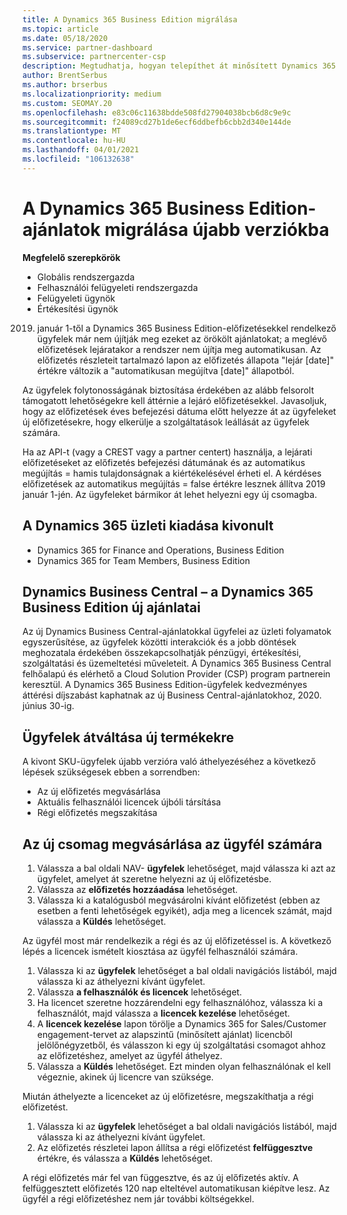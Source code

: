 ```yaml
---
title: A Dynamics 365 Business Edition migrálása
ms.topic: article
ms.date: 05/18/2020
ms.service: partner-dashboard
ms.subservice: partnercenter-csp
description: Megtudhatja, hogyan telepíthet át minősített Dynamics 365 Business Edition-ajánlatokat újabb verzióra a lejárat előtt.
author: BrentSerbus
ms.author: brserbus
ms.localizationpriority: medium
ms.custom: SEOMAY.20
ms.openlocfilehash: e83c06c11638bdde508fd27904038bcb6d8c9e9c
ms.sourcegitcommit: f24089cd27b1de6ecf6ddbefb6cbb2d340e144de
ms.translationtype: MT
ms.contentlocale: hu-HU
ms.lasthandoff: 04/01/2021
ms.locfileid: "106132638"
---
```

# <a name="migrate-dynamics-365-business-edition-offers-to-newer-versions"></a>A Dynamics 365 Business Edition-ajánlatok migrálása újabb verziókba

**Megfelelő szerepkörök**

- Globális rendszergazda
- Felhasználói felügyeleti rendszergazda
- Felügyeleti ügynök
- Értékesítési ügynök

2019. január 1-től a Dynamics 365 Business Edition-előfizetésekkel rendelkező ügyfelek már nem újítják meg ezeket az örökölt ajánlatokat; a meglévő előfizetések lejáratakor a rendszer nem újítja meg automatikusan. Az előfizetés részleteit tartalmazó lapon az előfizetés állapota "lejár [date]" értékre változik a "automatikusan megújítva [date]" állapotból.

Az ügyfelek folytonosságának biztosítása érdekében az alább felsorolt támogatott lehetőségekre kell áttérnie a lejáró előfizetésekkel. Javasoljuk, hogy az előfizetések éves befejezési dátuma előtt helyezze át az ügyfeleket új előfizetésekre, hogy elkerülje a szolgáltatások leállását az ügyfelek számára.

Ha az API-t (vagy a CREST vagy a partner centert) használja, a lejárati előfizetéseket az előfizetés befejezési dátumának és az automatikus megújítás = hamis tulajdonságnak a kiértékelésével érheti el. A kérdéses előfizetések az automatikus megújítás = false értékre lesznek állítva 2019 január 1-jén. Az ügyfeleket bármikor át lehet helyezni egy új csomagba. 

## <a name="the-dynamics-365-business-editions-being-retired"></a>A Dynamics 365 üzleti kiadása kivonult

- Dynamics 365 for Finance and Operations, Business Edition
- Dynamics 365 for Team Members, Business Edition

## <a name="dynamics-business-central---the-dynamics-365-business-edition-new-offers"></a>Dynamics Business Central – a Dynamics 365 Business Edition új ajánlatai

Az új Dynamics Business Central-ajánlatokkal ügyfelei az üzleti folyamatok egyszerűsítése, az ügyfelek közötti interakciók és a jobb döntések meghozatala érdekében összekapcsolhatják pénzügyi, értékesítési, szolgáltatási és üzemeltetési műveleteit. A Dynamics 365 Business Central felhőalapú és elérhető a Cloud Solution Provider (CSP) program partnerein keresztül.
A Dynamics 365 Business Edition-ügyfelek kedvezményes áttérési díjszabást kaphatnak az új Business Central-ajánlatokhoz, 2020. június 30-ig.

## <a name="transition-customers-to-new-product-plans"></a>Ügyfelek átváltása új termékekre

 A kivont SKU-ügyfelek újabb verzióra való áthelyezéséhez a következő lépések szükségesek ebben a sorrendben:

- Az új előfizetés megvásárlása
- Aktuális felhasználói licencek újbóli társítása
- Régi előfizetés megszakítása

## <a name="purchase-the-new-plan-for-your-customer"></a>Az új csomag megvásárlása az ügyfél számára

1. Válassza a bal oldali NAV- **ügyfelek** lehetőséget, majd válassza ki azt az ügyfelet, amelyet át szeretne helyezni az új előfizetésbe.
2. Válassza az **előfizetés hozzáadása** lehetőséget.
3. Válassza ki a katalógusból megvásárolni kívánt előfizetést (ebben az esetben a fenti lehetőségek egyikét), adja meg a licencek számát, majd válassza a **Küldés** lehetőséget. 

Az ügyfél most már rendelkezik a régi és az új előfizetéssel is. A következő lépés a licencek ismételt kiosztása az ügyfél felhasználói számára.

1. Válassza ki az **ügyfelek** lehetőséget a bal oldali navigációs listából, majd válassza ki az áthelyezni kívánt ügyfelet.
2. Válassza **a felhasználók és licencek** lehetőséget.
3. Ha licencet szeretne hozzárendelni egy felhasználóhoz, válassza ki a felhasználót, majd válassza a **licencek kezelése** lehetőséget. 
4. A **licencek kezelése** lapon törölje a Dynamics 365 for Sales/Customer engagement-tervet az alapszintű (minősített ajánlat) licencből jelölőnégyzetből, és válasszon ki egy új szolgáltatási csomagot ahhoz az előfizetéshez, amelyet az ügyfél áthelyez. 
5. Válassza a **Küldés** lehetőséget. Ezt minden olyan felhasználónak el kell végeznie, akinek új licencre van szüksége. 

Miután áthelyezte a licenceket az új előfizetésre, megszakíthatja a régi előfizetést. 

1. Válassza ki az **ügyfelek** lehetőséget a bal oldali navigációs listából, majd válassza ki az áthelyezni kívánt ügyfelet.
2. Az előfizetés részletei lapon állítsa a régi előfizetést **felfüggesztve** értékre, és válassza a **Küldés** lehetőséget.

A régi előfizetés már fel van függesztve, és az új előfizetés aktív. A felfüggesztett előfizetés 120 nap elteltével automatikusan kiépítve lesz. Az ügyfél a régi előfizetéshez nem jár további költségekkel.
